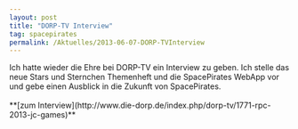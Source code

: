 ```yaml
---
layout: post
title: "DORP-TV Interview"
tag: spacepirates
permalink: /Aktuelles/2013-06-07-DORP-TVInterview
---
```



<p><img alt="" src="{{ site.baseurl }}/assets/pics/spacepirates/gallery/diverses/tn2/dorptvrpc2013.png" />Ich hatte wieder die Ehre bei DORP-TV ein Interview zu geben. Ich stelle das neue Stars und Sternchen Themenheft und die SpacePirates WebApp vor und gebe einen Ausblick in die Zukunft von SpacePirates.<br/>
<br/>
**[zum Interview](http://www.die-dorp.de/index.php/dorp-tv/1771-rpc-2013-jc-games)**</p>

